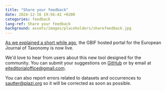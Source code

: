 ```yaml
---
title: "Share your feedback"
date: 2024-12-16 19:56:42 +0200
categories: feedback
lang-ref: Share your feedback
background: assets/images/placeholders/sharefeedback.jpg
---
```


[As we explained a short while ago](https://ejt.hp.gbif-staging.org/post/2024/launch/), the GBIF hosted portal for the European Journal of Taxonomy is now live.

We'd love to hear from users about this new tool designed for the community. You can submit your suggestions on [GitHub](https://github.com/gbif/hp-ejt/issues) or by email at [ejteditorialoffice@gmail.com](mailto:ejteditorialoffice@gmail.com).

You can also report errors related to datasets and occurrences to [sautter@plazi.org](mailto:sautter@plazi.org) so it will be corrected as soon as possible.
